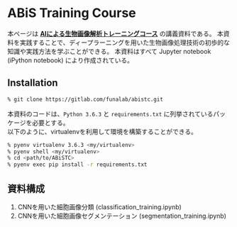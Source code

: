 # ABiS Training Course

本ページは [**AIによる生物画像解析トレーニングコース**](https://sites.google.com/view/abistc2019) の講義資料である。
本資料を実践することで、ディープラーニングを用いた生物画像処理技術の初歩的な知識や実践方法を学ぶことができる。
本資料はすべて Jupyter notebook (iPython notebook) により作成されている。


## Installation

```sh
% git clone https://gitlab.com/funalab/abistc.git
```

本資料のコードは、`Python 3.6.3` と `requirements.txt` に列挙されているパッケージを必要とする。  
以下のように、virtualenvを利用して環境を構築することができる。

```sh
% pyenv virtualenv 3.6.3 <my/virtualenv>
% pyenv shell <my/virtualenv>
% cd <path/to/ABiSTC>
% pyenv exec pip install -r requirements.txt
```

## 資料構成

1. CNNを用いた細胞画像分類 (classification_training.ipynb)  
2. CNNを用いた細胞画像セグメンテーション (segmentation_training.ipynb)